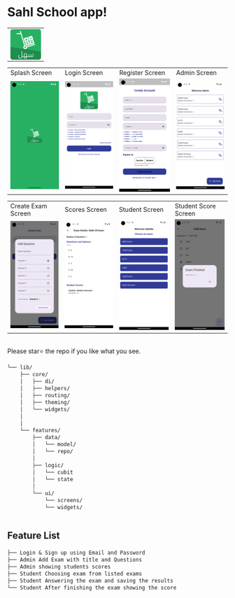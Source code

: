 
# Sahl School app!
<table>
  <tr>
    <td>
      <img src="assets/images/logo.png" height=70 align="left"> 
    </td>
  </tr>
</table>
<table>
  <tr>
     <td>Splash Screen</td>
     <td>Login Screen</td>
     <td>Register Screen</td>
     <td>Admin Screen</td>
  </tr>
  <tr>
    <td><img src="/assets/screenshots/splash.png" width=270 ></td>
    <td><img src="/assets/screenshots/login.png" width=270 ></td>
    <td><img src="/assets/screenshots/signup.png" width=270 ></td>
    <td><img src="/assets/screenshots/admin.png" width=270 ></td>
  </tr>
 </table>
<table>
  <tr>
     <td>Create Exam Screen</td>
     <td>Scores Screen</td>
     <td>Student Screen</td>
     <td>Student Score Screen</td>
  </tr>
  <tr>
    <td><img src="/assets/screenshots/addquestion.png" width=270 ></td>
    <td><img src="/assets/screenshots/scores.png" width=270 ></td>
    <td><img src="/assets/screenshots/student.png" width=270 ></td>
    <td><img src="/assets/screenshots/studentexam.png" width=270 ></td>
  </tr>
 </table>

<br> Please star⭐ the repo if you like what you see.


```
└── lib/
    ├── core/
    │   ├── di/
    │   ├── helpers/
    │   ├── routing/
    │   ├── theming/
    │   └── widgets/
    │
    │
    └── features/
        ├── data/
        │   └── model/
        │   └── repo/
        │
        ├── logic/
        │   └── cubit
        │   └── state
        │
        └── ui/
            └── screens/
            └── widgets/
    
```

## Feature List
```
├── Login & Sign up using Email and Password
├── Admin Add Exam with title and Questions
├── Admin showing students scores
├── Student Choosing exam from listed exams
├── Student Answering the exam and saving the results
└── Student After finishing the exam showing the score
```


